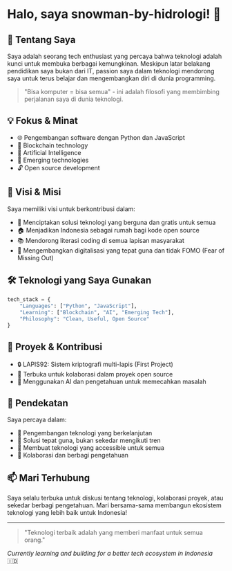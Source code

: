 # Halo, saya snowman-by-hidrologi! 👋

## 🚀 Tentang Saya

Saya adalah seorang tech enthusiast yang percaya bahwa teknologi adalah kunci untuk membuka berbagai kemungkinan. Meskipun latar belakang pendidikan saya bukan dari IT, passion saya dalam teknologi mendorong saya untuk terus belajar dan mengembangkan diri di dunia programming.

> "Bisa komputer = bisa semua" - ini adalah filosofi yang membimbing perjalanan saya di dunia teknologi.

## 💡 Fokus & Minat

- 🌐 Pengembangan software dengan Python dan JavaScript
- 🔗 Blockchain technology
- 🤖 Artificial Intelligence
- 📱 Emerging technologies
- 🔓 Open source development

## 🎯 Visi & Misi

Saya memiliki visi untuk berkontribusi dalam:
- 🌟 Menciptakan solusi teknologi yang berguna dan gratis untuk semua
- 🏠 Menjadikan Indonesia sebagai rumah bagi kode open source
- 📚 Mendorong literasi coding di semua lapisan masyarakat
- 🌱 Mengembangkan digitalisasi yang tepat guna dan tidak FOMO (Fear of Missing Out)

## 🛠️ Teknologi yang Saya Gunakan

```python
tech_stack = {
    "Languages": ["Python", "JavaScript"],
    "Learning": ["Blockchain", "AI", "Emerging Tech"],
    "Philosophy": "Clean, Useful, Open Source"
}
```

## 🌈 Proyek & Kontribusi

- 🔒 LAPIS92: Sistem kriptografi multi-lapis (First Project)
- 🤝 Terbuka untuk kolaborasi dalam proyek open source
- 💪 Menggunakan AI dan pengetahuan untuk memecahkan masalah

## 🎨 Pendekatan

Saya percaya dalam:
- 💫 Pengembangan teknologi yang berkelanjutan
- 🎯 Solusi tepat guna, bukan sekedar mengikuti tren
- 🌟 Membuat teknologi yang accessible untuk semua
- 🤝 Kolaborasi dan berbagi pengetahuan

## 📫 Mari Terhubung

Saya selalu terbuka untuk diskusi tentang teknologi, kolaborasi proyek, atau sekedar berbagi pengetahuan. Mari bersama-sama membangun ekosistem teknologi yang lebih baik untuk Indonesia!

---

> "Teknologi terbaik adalah yang memberi manfaat untuk semua orang."

*Currently learning and building for a better tech ecosystem in Indonesia* 🇮🇩
